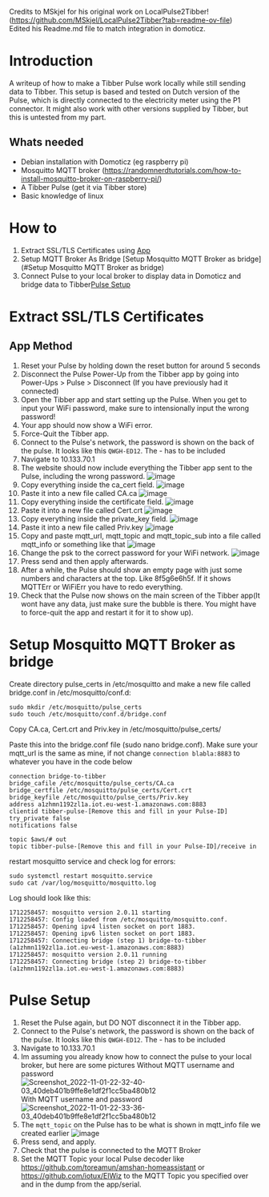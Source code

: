 Credits to MSkjel for his original work on LocalPulse2Tibber! <br>
(https://github.com/MSkjel/LocalPulse2Tibber?tab=readme-ov-file)<br>
Edited his Readme.md file to match integration in domoticz.

# Introduction
A writeup of how to make a Tibber Pulse work locally while still sending data to Tibber.
This setup is based and tested on Dutch version of the Pulse, which is directly connected to the electricity meter using the P1 connector. It might also work with other versions supplied by Tibber, but this is untested from my part.

## Whats needed
- Debian installation with Domoticz (eg raspberry pi)
- Mosquitto MQTT broker (https://randomnerdtutorials.com/how-to-install-mosquitto-broker-on-raspberry-pi/)
- A Tibber Pulse (get it via Tibber store)
- Basic knowledge of linux

# How to
1. Extract SSL/TLS Certificates using [App](#app-method) 
2. Setup MQTT Broker As Bridge [Setup Mosquitto MQTT Broker as bridge](#Setup Mosquitto MQTT Broker as bridge)
3. Connect Pulse to your local broker to display data in Domoticz and bridge data to Tibber[Pulse Setup](#pulse-setup)

# Extract SSL/TLS Certificates
## App Method
1. Reset your Pulse by holding down the reset button for around 5 seconds
2. Disconnect the Pulse Power-Up from the Tibber app by going into Power-Ups > Pulse > Disconnect (If you have previously had it connected)
3. Open the Tibber app and start setting up the Pulse. When you get to input your WiFi password, make sure to intensionally input the wrong password!
4. Your app should now show a WiFi error.
5. Force-Quit the Tibber app.
6. Connect to the Pulse's network, the password is shown on the back of the pulse. It looks like this `QWGH-ED12`. The - has to be included
7. Navigate to 10.133.70.1
8. The website should now include everything the Tibber app sent to the Pulse, including the wrong password.
![image](https://user-images.githubusercontent.com/7550920/199970623-fa5e3ed7-c366-4714-8168-7c31bf703035.png)
9. Copy everything inside the ca_cert field.
![image](https://user-images.githubusercontent.com/7550920/199970668-80287761-e774-41b0-a9c1-350ed2872a10.png)
10. Paste it into a new file called CA.ca
![image](https://user-images.githubusercontent.com/7550920/199969243-0e209a16-7895-41c3-a18d-865e35482553.png)
11. Copy everything inside the certificate field.
![image](https://user-images.githubusercontent.com/7550920/199970722-5c00f144-abf9-4b37-ad53-7b10fa63cc71.png)
12. Paste it into a new file called Cert.crt
![image](https://user-images.githubusercontent.com/7550920/199969586-e0a193c9-5cae-4c4b-9704-3898944d0488.png)
13. Copy everything inside the private_key field.
![image](https://user-images.githubusercontent.com/7550920/199970770-d19fe349-5566-4029-b1b3-2a2bfdca1db4.png)
14. Paste it into a new file called Priv.key
![image](https://user-images.githubusercontent.com/7550920/199969839-e6bf4e18-c262-4849-922e-6a5637b3f85c.png)
17. Copy and paste mqtt_url, mqtt_topic and mqtt_topic_sub into a file called mqtt_info or something like that
![image](https://user-images.githubusercontent.com/7550920/199970440-b4db7e97-2c3c-4df7-8dbb-80136e84d3af.png)
18. Change the psk to the correct password for your WiFi network.
![image](https://user-images.githubusercontent.com/7550920/199971036-2e73e209-fa8b-4f0f-81b9-c61b323a084a.png)
19. Press send and then apply afterwards.
20. After a while, the Pulse should show an empty page with just some numbers and characters at the top. Like 8f5g6e6h5f. If it shows MQTTErr or WiFiErr you have to redo everything.
21. Check that the Pulse now shows on the main screen of the Tibber app(It wont have any data, just make sure the bubble is there. You might have to force-quit the app and restart it for it to show up).


# Setup Mosquitto MQTT Broker as bridge
Create directory pulse_certs in /etc/mosquitto and make a new file called bridge.conf in /etc/mosquitto/conf.d:
```
sudo mkdir /etc/mosquitto/pulse_certs
sudo touch /etc/mosquitto/conf.d/bridge.conf
``` 

Copy CA.ca, Cert.crt and Priv.key in /etc/mosquitto/pulse_certs/

Paste this into the bridge.conf file (sudo nano bridge.conf).
Make sure your mqtt_url is the same as mine, if not change `connection blabla:8883` to whatever you have in the code below
```
connection bridge-to-tibber
bridge_cafile /etc/mosquitto/pulse_certs/CA.ca
bridge_certfile /etc/mosquitto/pulse_certs/Cert.crt
bridge_keyfile /etc/mosquitto/pulse_certs/Priv.key
address a1zhmn1192zl1a.iot.eu-west-1.amazonaws.com:8883
clientid tibber-pulse-[Remove this and fill in your Pulse-ID]
try_private false
notifications false

topic $aws/# out
topic tibber-pulse-[Remove this and fill in your Pulse-ID]/receive in
``` 

restart mosquitto service and check log for errors:
```
sudo systemctl restart mosquitto.service
sudo cat /var/log/mosquitto/mosquitto.log
```

Log should look like this:
```
1712258457: mosquitto version 2.0.11 starting
1712258457: Config loaded from /etc/mosquitto/mosquitto.conf.
1712258457: Opening ipv4 listen socket on port 1883.
1712258457: Opening ipv6 listen socket on port 1883.
1712258457: Connecting bridge (step 1) bridge-to-tibber (a1zhmn1192zl1a.iot.eu-west-1.amazonaws.com:8883)
1712258457: mosquitto version 2.0.11 running
1712258457: Connecting bridge (step 2) bridge-to-tibber (a1zhmn1192zl1a.iot.eu-west-1.amazonaws.com:8883)
```


# Pulse Setup
1. Reset the Pulse again, but DO NOT disconnect it in the Tibber app.
2. Connect to the Pulse's network, the password is shown on the back of the pulse. It looks like this `QWGH-ED12`. The - has to be included
3. Navigate to 10.133.70.1
4. Im assuming you already know how to connect the pulse to your local broker, but here are some pictures
Without MQTT username and password
![Screenshot_2022-11-01-22-32-40-03_40deb401b9ffe8e1df2f1cc5ba480b12](https://user-images.githubusercontent.com/7550920/199346611-61be22b1-a051-4e17-9bd3-0b092fbb002e.jpg)
With MQTT username and password
![Screenshot_2022-11-01-22-33-36-03_40deb401b9ffe8e1df2f1cc5ba480b12](https://user-images.githubusercontent.com/7550920/199346519-cf30afd7-6c6b-4dd6-bb6c-89f96b287d06.jpg)
5. The `mqtt_topic` on the Pulse has to be what is shown in mqtt_info file we created earlier
![image](https://user-images.githubusercontent.com/7550920/199972247-7b25b2c0-524f-4450-be48-33f77d0c477d.png)
6. Press send, and apply.
7. Check that the pulse is connected to the MQTT Broker
8. Set the MQTT Topic your local Pulse decoder like https://github.com/toreamun/amshan-homeassistant or https://github.com/iotux/ElWiz to the MQTT Topic you specified over and in the dump from the app/serial.
